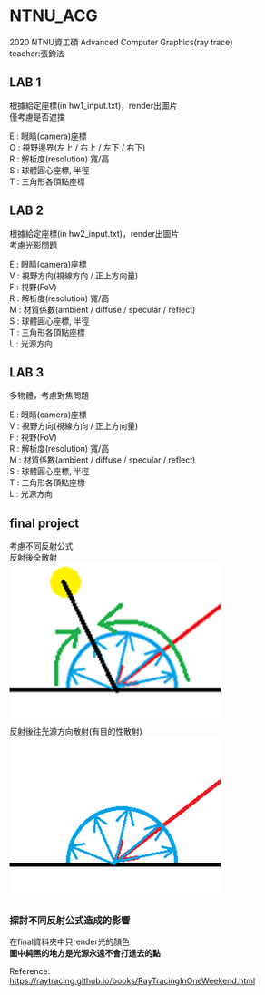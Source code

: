 # NTNU_ACG
2020 NTNU資工碩 Advanced Computer Graphics(ray trace)  
teacher:張鈞法 

## LAB 1
根據給定座標(in hw1_input.txt)，render出圖片  
僅考慮是否遮擋  

E : 眼睛(camera)座標  
O : 視野邊界(左上 / 右上 / 左下 / 右下)  
R : 解析度(resolution) 寬/高  
S : 球體圓心座標, 半徑  
T : 三角形各頂點座標  

## LAB 2
根據給定座標(in hw2_input.txt)，render出圖片   
考慮光影問題  

E : 眼睛(camera)座標  
V : 視野方向(視線方向 / 正上方向量)  
F : 視野(FoV)  
R : 解析度(resolution) 寬/高    
M : 材質係數(ambient / diffuse / specular / reflect)  
S : 球體圓心座標, 半徑  
T : 三角形各頂點座標  
L : 光源方向

## LAB 3
多物體，考慮對焦問題   

E : 眼睛(camera)座標  
V : 視野方向(視線方向 / 正上方向量)  
F : 視野(FoV)  
R : 解析度(resolution) 寬/高    
M : 材質係數(ambient / diffuse / specular / reflect)  
S : 球體圓心座標, 半徑  
T : 三角形各頂點座標  
L : 光源方向 
 
## final project
考慮不同反射公式  
反射後全散射  
![image](https://github.com/wl03036530/NTNU_ACG/blob/main/1.png)  
反射後往光源方向散射(有目的性散射)  
![image](https://github.com/wl03036530/NTNU_ACG/blob/main/2.png)
### 探討不同反射公式造成的影響
在final資料夾中只render光的顏色  
**圖中純黑的地方是光源永遠不會打進去的點**

Reference: https://raytracing.github.io/books/RayTracingInOneWeekend.html
